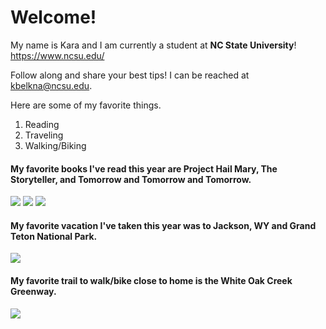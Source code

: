 # Welcome!

My name is Kara and I am currently a student at **NC State University**! <https://www.ncsu.edu/>

Follow along and share your best tips! I can be reached at <kbelkna@ncsu.edu>.

Here are some of my favorite things. 
1. Reading
2. Traveling
3. Walking/Biking

#### My favorite books I've read this year are Project Hail Mary, The Storyteller, and Tomorrow and Tomorrow and Tomorrow.

![](https://images-na.ssl-images-amazon.com/images/S/compressed.photo.goodreads.com/books/1597695864i/54493401.jpg)
![](https://images-na.ssl-images-amazon.com/images/S/compressed.photo.goodreads.com/books/1617714166i/57648017.jpg)
![](https://images-na.ssl-images-amazon.com/images/S/compressed.photo.goodreads.com/books/1636978687i/58784475.jpg)


#### My favorite vacation I've taken this year was to Jackson, WY and Grand Teton National Park.

![](https://photojeepers.com/wp-content/uploads/2021/08/Oxbow-Bend-reflection-at-Grand-Teton-by-Photo-Jeepers.jpg)


#### My favorite trail to walk/bike close to home is the White Oak Creek Greenway.

![](https://miro.medium.com/max/1400/1*1yzkkbew0jRO0thaEGfZyQ.jpeg)


